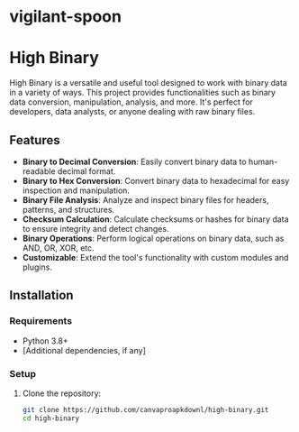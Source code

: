 # vigilant-spoon

# High Binary

High Binary is a versatile and useful tool designed to work with binary data in a variety of ways. This project provides functionalities such as binary data conversion, manipulation, analysis, and more. It's perfect for developers, data analysts, or anyone dealing with raw binary files.

## Features

- **Binary to Decimal Conversion**: Easily convert binary data to human-readable decimal format.
- **Binary to Hex Conversion**: Convert binary data to hexadecimal for easy inspection and manipulation.
- **Binary File Analysis**: Analyze and inspect binary files for headers, patterns, and structures.
- **Checksum Calculation**: Calculate checksums or hashes for binary data to ensure integrity and detect changes.
- **Binary Operations**: Perform logical operations on binary data, such as AND, OR, XOR, etc.
- **Customizable**: Extend the tool's functionality with custom modules and plugins.

## Installation

### Requirements

- Python 3.8+
- [Additional dependencies, if any]

### Setup

1. Clone the repository:

   ```bash
   git clone https://github.com/canvaproapkdownl/high-binary.git
   cd high-binary
